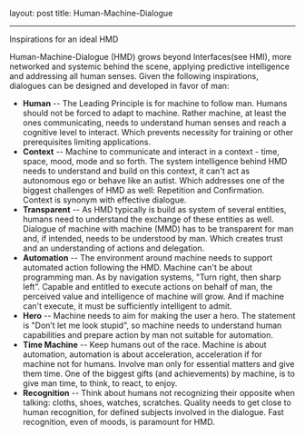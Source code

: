 layout: post
title: Human-Machine-Dialogue

---

Inspirations for an ideal HMD

Human-Machine-Dialogue (HMD) grows beyond Interfaces(see HMI), more networked and systemic behind the scene, applying predictive intelligence and addressing all human senses. Given the following inspirations, dialogues can be designed and developed in favor of man:

- **Human** -- The Leading Principle is for machine to follow man. Humans should not be forced to adapt to machine. Rather machine, at least the ones communicating, needs to understand human senses and reach a cognitive level to interact. Which prevents necessity for training or other prerequisites limiting applications. 
- **Context** -- Machine to communicate and interact in a context - time, space, mood, mode and so forth. The system intelligence behind HMD needs to understand and build on this context, it can't act as autonomous ego or behave like an autist. Which addresses one of the biggest challenges of HMD as well: Repetition and Confirmation. Context is synonym with effective dialogue.
- **Transparent** -- As HMD typically is build as system of several entities, humans need to understand the exchange of these entities as well. Dialogue of machine with machine (MMD) has to be transparent for man and, if intended, needs to be understood by man. Which creates trust and an understanding of actions and delegation.
- **Automation** -- The environment around machine needs to support automated action following the HMD. Machine can't be about programming man. As by navigation systems, "Turn right, then sharp left”. Capable and entitled to execute actions on behalf of man, the perceived value and intelligence of machine will grow. And if machine can't execute, it must be sufficiently intelligent to admit.
- **Hero** -- Machine needs to aim for making the user a hero. The statement is "Don’t let me look stupid", so machine needs to understand human capabilities and prepare action by man not suitable for automation.
- **Time Machine** -- Keep humans out of the race. Machine is about automation, automation is about acceleration, acceleration if for machine not for humans. Involve man only for essential matters and give them time. One of the biggest gifts (and achievements) by machine, is to give man time, to think, to react, to enjoy.
- **Recognition** -- Think about humans not recognizing their opposite when talking: cloths, shoes, watches, scratches. Quality needs to get close to human recognition, for defined subjects involved in the dialogue. Fast recognition, even of moods, is paramount for HMD. 
